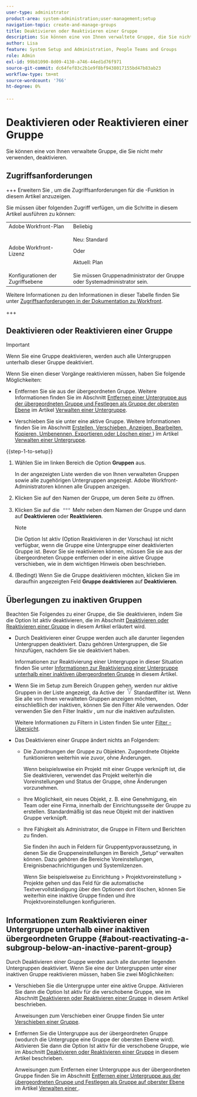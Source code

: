 ```yaml
---
user-type: administrator
product-area: system-administration;user-management;setup
navigation-topic: create-and-manage-groups
title: Deaktivieren oder Reaktivieren einer Gruppe
description: Sie können eine von Ihnen verwaltete Gruppe, die Sie nicht mehr verwenden, deaktivieren.
author: Lisa
feature: System Setup and Administration, People Teams and Groups
role: Admin
exl-id: 99b81090-8d09-4130-a746-44ed1d76f971
source-git-commit: dc64fef83c2b1e9f8bf9438017155bd47b83ab23
workflow-type: tm+mt
source-wordcount: '766'
ht-degree: 0%

---
```


# Deaktivieren oder Reaktivieren einer Gruppe

<!--
If Callisto adds the <b>Is active</b> checkbox to the Details page for groups you view, add that info to Manage groups/Create and manage groups/manage-a-group and to Manage groups/Create and manage groups/view-and-manage-a-groups-details
-->

Sie können eine von Ihnen verwaltete Gruppe, die Sie nicht mehr verwenden, deaktivieren.

## Zugriffsanforderungen

+++ Erweitern Sie , um die Zugriffsanforderungen für die -Funktion in diesem Artikel anzuzeigen.

Sie müssen über folgenden Zugriff verfügen, um die Schritte in diesem Artikel ausführen zu können:

<table style="table-layout:auto"> 
 <col> 
 <col> 
 <tbody> 
  <tr> 
   <td role="rowheader">Adobe Workfront-Plan</td> 
   <td>Beliebig</td> 
  </tr> 
  <tr> 
  <tr> 
   <td role="rowheader">Adobe Workfront-Lizenz</td> 
   <td><p>Neu: Standard</p>
       <p>Oder</p>
       <p>Aktuell: Plan</p></td>
  </tr> 
  </tr> 
  <tr> 
   <td role="rowheader">Konfigurationen der Zugriffsebene</td> 
   <td>Sie müssen Gruppenadministrator der Gruppe oder Systemadministrator sein.</td>
  </tr> 
 </tbody> 
</table>

Weitere Informationen zu den Informationen in dieser Tabelle finden Sie unter [Zugriffsanforderungen in der Dokumentation zu Workfront](/help/quicksilver/administration-and-setup/add-users/access-levels-and-object-permissions/access-level-requirements-in-documentation.md).

+++

## Deaktivieren oder Reaktivieren einer Gruppe

>[!IMPORTANT]
>
>Wenn Sie eine Gruppe deaktivieren, werden auch alle Untergruppen unterhalb dieser Gruppe deaktiviert.
>
>Wenn Sie einen dieser Vorgänge reaktivieren müssen, haben Sie folgende Möglichkeiten:
>
>* Entfernen Sie sie aus der übergeordneten Gruppe. Weitere Informationen finden Sie im Abschnitt [Entfernen einer Untergruppe aus der übergeordneten Gruppe und Festlegen als Gruppe der obersten Ebene](../../../administration-and-setup/manage-groups/create-and-manage-subgroups/manage-subgroups.md#make) im Artikel [Verwalten einer Untergruppe](../../../administration-and-setup/manage-groups/create-and-manage-subgroups/manage-subgroups.md).
>
>* Verschieben Sie sie unter eine aktive Gruppe. Weitere Informationen finden Sie im Abschnitt [Erstellen, Verschieben, Anzeigen, Bearbeiten, Kopieren, Umbenennen, Exportieren oder Löschen einer ](../../../administration-and-setup/manage-groups/create-and-manage-subgroups/manage-subgroups.md#create)) im Artikel [Verwalten einer Untergruppe](../../../administration-and-setup/manage-groups/create-and-manage-subgroups/manage-subgroups.md).

{{step-1-to-setup}}

1. Wählen Sie im linken Bereich die Option **Gruppen** aus.

   In der angezeigten Liste werden die von Ihnen verwalteten Gruppen sowie alle zugehörigen Untergruppen angezeigt. Adobe Workfront-Administratoren können alle Gruppen anzeigen.

1. Klicken Sie auf den Namen der Gruppe, um deren Seite zu öffnen.

1. Klicken Sie auf die ![](assets/more-icon.png) Mehr neben dem Namen der Gruppe und dann auf **Deaktivieren** oder **Reaktivieren**.

   >[!NOTE]
   >
   >Die Option Ist aktiv (Option Reaktivieren in der Vorschau) ist nicht verfügbar, wenn die Gruppe eine Untergruppe einer deaktivierten Gruppe ist. Bevor Sie sie reaktivieren können, müssen Sie sie aus der übergeordneten Gruppe entfernen oder in eine aktive Gruppe verschieben, wie in dem wichtigen Hinweis oben beschrieben.

1. (Bedingt) Wenn Sie die Gruppe deaktivieren möchten, klicken Sie im daraufhin angezeigten Feld **Gruppe deaktivieren** auf **Deaktivieren**.

## Überlegungen zu inaktiven Gruppen

Beachten Sie Folgendes zu einer Gruppe, die Sie deaktivieren, indem Sie die Option Ist aktiv deaktivieren, die im Abschnitt [Deaktivieren oder Reaktivieren einer Gruppe](#View) in diesem Artikel erläutert wird.

* Durch Deaktivieren einer Gruppe werden auch alle darunter liegenden Untergruppen deaktiviert. Dazu gehören Untergruppen, die Sie hinzufügen, nachdem Sie sie deaktiviert haben.

  Informationen zur Reaktivierung einer Untergruppe in dieser Situation finden Sie unter [Informationen zur Reaktivierung einer Untergruppe unterhalb einer inaktiven übergeordneten Gruppe](#about-reactivating-a-subgroup-below-an-inactive-parent-group) in diesem Artikel.

* Wenn Sie im Setup zum Bereich Gruppen gehen, werden nur aktive Gruppen in der Liste angezeigt, da Active der ![](assets/filter-nwepng.png) Standardfilter ist. Wenn Sie alle von Ihnen verwalteten Gruppen anzeigen möchten, einschließlich der inaktiven, können Sie den Filter Alle verwenden. Oder verwenden Sie den Filter Inaktiv , um nur die inaktiven aufzulisten.

  Weitere Informationen zu Filtern in Listen finden Sie unter [Filter - Übersicht](../../../reports-and-dashboards/reports/reporting-elements/filters-overview.md).

* Das Deaktivieren einer Gruppe ändert nichts an Folgendem:

   * Die Zuordnungen der Gruppe zu Objekten. Zugeordnete Objekte funktionieren weiterhin wie zuvor, ohne Änderungen.

     Wenn beispielsweise ein Projekt mit einer Gruppe verknüpft ist, die Sie deaktivieren, verwendet das Projekt weiterhin die Voreinstellungen und Status der Gruppe, ohne Änderungen vorzunehmen.

   * Ihre Möglichkeit, ein neues Objekt, z. B. eine Genehmigung, ein Team oder eine Firma, innerhalb der Einrichtungsseite der Gruppe zu erstellen. Standardmäßig ist das neue Objekt mit der inaktiven Gruppe verknüpft.
   * Ihre Fähigkeit als Administrator, die Gruppe in Filtern und Berichten zu finden.

     Sie finden ihn auch in Feldern für Gruppentypvoraussetzung, in denen Sie die Gruppeneinstellungen im Bereich „Setup“ verwalten können. Dazu gehören die Bereiche Voreinstellungen, Ereignisbenachrichtigungen und Systemlizenzen.

     Wenn Sie beispielsweise zu Einrichtung > Projektvoreinstellung > Projekte gehen und das Feld für die automatische Textvervollständigung über den Optionen dort löschen, können Sie weiterhin eine inaktive Gruppe finden und ihre Projektvoreinstellungen konfigurieren.

## Informationen zum Reaktivieren einer Untergruppe unterhalb einer inaktiven übergeordneten Gruppe {#about-reactivating-a-subgroup-below-an-inactive-parent-group}

Durch Deaktivieren einer Gruppe werden auch alle darunter liegenden Untergruppen deaktiviert. Wenn Sie eine der Untergruppen unter einer inaktiven Gruppe reaktivieren müssen, haben Sie zwei Möglichkeiten:

* Verschieben Sie die Untergruppe unter eine aktive Gruppe. Aktivieren Sie dann die Option Ist aktiv für die verschobene Gruppe, wie im Abschnitt [Deaktivieren oder Reaktivieren einer Gruppe](#View) in diesem Artikel beschrieben.

  Anweisungen zum Verschieben einer Gruppe finden Sie unter [Verschieben einer Gruppe](../../../administration-and-setup/manage-groups/create-and-manage-groups/move-a-group.md).

* Entfernen Sie die Untergruppe aus der übergeordneten Gruppe (wodurch die Untergruppe eine Gruppe der obersten Ebene wird). Aktivieren Sie dann die Option Ist aktiv für die verschobene Gruppe, wie im Abschnitt [Deaktivieren oder Reaktivieren einer Gruppe](#View) in diesem Artikel beschrieben.

  Anweisungen zum Entfernen einer Untergruppe aus der übergeordneten Gruppe finden Sie im Abschnitt [Entfernen einer Untergruppe aus der übergeordneten Gruppe und Festlegen als Gruppe auf oberster Ebene](../../../administration-and-setup/manage-groups/create-and-manage-subgroups/manage-subgroups.md#make) im Artikel [Verwalten einer ](../../../administration-and-setup/manage-groups/create-and-manage-subgroups/manage-subgroups.md).
